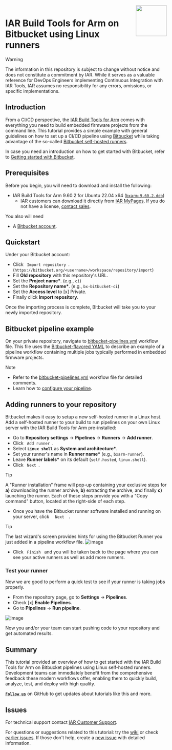 <img align="right" src="https://github.com/user-attachments/assets/d8c32a11-c835-492a-9dae-02dc71b99484" width="96px" />


# IAR Build Tools for Arm on Bitbucket using Linux runners


>[!WARNING]
>The information in this repository is subject to change without notice and does not constitute a commitment by IAR. While it serves as a valuable reference for DevOps Engineers implementing Continuous Integration with IAR Tools, IAR assumes no responsibility for any errors, omissions, or specific implementations.


## Introduction
From a CI/CD perspective, the [IAR Build Tools for Arm](https://iar.com/bxarm) comes with everything you need to build embedded firmware projects from the command line. This tutorial provides a simple example with general guidelines on how to set up a CI/CD pipeline using [Bitbucket](https://bitbucket.org/) while taking advantage of the so-called [Bitbucket self-hosted runners][url-bb-doc-runner].

In case you need an introduction on how to get started with Bitbucket, refer to [Getting started with Bitbucket](https://bitbucket.org/product/guides).


## Prerequisites
Before you begin, you will need to download and install the following:
- IAR Build Tools for Arm 9.60.2 for Ubuntu 22.04 x64 ([`bxarm-9.60.2.deb`](https://updates.iar.com/?product=BXARM&version=9.60))
   - IAR customers can download it directly from [IAR MyPages](https://iar.my.site.com/mypages). If you do not have a license, [contact sales](https://iar.com/about/contact).

You also will need
- A [Bitbucket account][url-bb-join].


## Quickstart
Under your Bitbucket account:
- Click `  Import repository  `. (`https://bitbucket.org/<username>/workspace/repository/import`)
- Fill **Old repository** with this repository's URL.
- Set the __Project name*__. (e.g., `ci`)
- Set the __Repository name*__. (e.g., `bx-bitbucket-ci`)
- Set the __Access level__ to [x] Private.
- Finally click **Import repository**.

Once the importing process is complete, Bitbucket will take you to your newly imported repository.


## Bitbucket pipeline example
On your private repository, navigate to [bitbucket-pipelines.yml](bitbucket-pipelines.yml) workflow file. This file uses the [Bitbucket-flavored YAML][url-bb-doc-pipeline] to describe an example of a pipeline workflow containing multiple jobs typically performed in embedded firmware projects.

>[!NOTE]
>- Refer to the [bitbucket-pipelines.yml](bitbucket-pipelines.yml) workflow file for detailed comments.
>- Learn how to [configure your pipeline][url-bb-doc-pipeline].


## Adding runners to your repository
Bitbucket makes it easy to setup a new self-hosted runner in a Linux host. Add a self-hosted runner to your build to run pipelines on your own Linux server with the IAR Build Tools for Arm pre-installed:
- Go to __Repository settings__ → __Pipelines__ → __Runners__ → __Add runner__.
- Click `  Add runner  `.
- Select __`Linux shell`__ as __System and architecture*__.
- Set your runner's name in __Runner name*__ (e.g., `bxarm-runner`).
- Leave __Runner labels*__ on its default (`self.hosted`, `linux.shell`).
- Click `  Next  `.

>[!TIP]
>A "Runner installation" frame will pop-up containing your exclusive steps for __a)__ downloading the runner archive, **b)** extracting the archive, and finally **c)** launching the runner. Each of these steps provide you with a "Copy command" button, located at the right-side of each step.

- Once you have the Bitbucket runner software installed and running on your server, click `   Next   `.

>[!TIP]
>The last wizard's screen provides hints for using the Bitbucket Runner you just added in a pipeline workflow file. 
>![image](https://github.com/user-attachments/assets/4517c887-6ebd-4f2c-95c8-561e418fd8d8)

- Click `  Finish  ` and you will be taken back to the page where you can see your active runners as well as add more runners.


### Test your runner
Now we are good to perform a quick test to see if your runner is taking jobs properly.
- From the repository page, go to __Settings__ → __Pipelines__.
- Check [x] __Enable Pipelines__.
- Go to __Pipelines__ → __Run pipeline__.

![image](https://github.com/user-attachments/assets/6dabe03f-5dd7-41e2-8151-27b9b3bf4247)

Now you and/or your team can start pushing code to your repository and get automated results. 


## Summary
This tutorial provided an overview of how to get started with the IAR Build Tools for Arm on Bitbucket pipelines using Linux self-hosted runners. Development teams can immediately benefit from the comprehensive feedback these modern workflows offer, enabling them to quickly build, analyze, test, and deploy with high quality.

[__` Follow us `__][url-gh-iar] on GitHub to get updates about tutorials like this and more.


## Issues
For technical support contact [IAR Customer Support][url-iar-customer-support].

For questions or suggestions related to this tutorial: try the [wiki][url-repo-wiki] or check [earlier issues][url-repo-issue-old]. If those don't help, create a [new issue][url-repo-issue-new] with detailed information.


<!-- links -->
[url-iar-customer-support]: https://iar.my.site.com/mypages/s/contactsupport
[url-iar-bxarm]: https://www.iar.com/bxarm
[url-gh-iar]: https://github.com/IARSystems
    
[url-bb-doc-pipeline]: https://support.atlassian.com/bitbucket-cloud/docs/configure-your-pipeline/
[url-bb-doc-yaml]: https://support.atlassian.com/bitbucket-cloud/docs/configure-your-runner-in-bitbucket-pipelines-yml/
[url-bb-doc-runner]: https://support.atlassian.com/bitbucket-cloud/docs/runners
[url-bb-join]: http://www.atlassian.com/try/cloud/signup?bundle=bitbucket

[url-repo]: https://github.com/IARSystems/bx-bitbucket-ci
[url-repo-wiki]: https://github.com/IARSystems/bx-bitbucket-ci/wiki
[url-repo-issue-new]: https://github.com/IARSystems/bx-bitbucket-ci/issues/new
[url-repo-issue-old]: https://github.com/IARSystems/bx-bitbucket-ci/issues?q=is%3Aissue+is%3Aopen%7Cclosed
